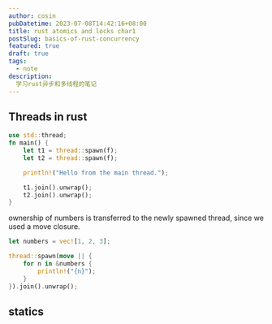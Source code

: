 ```yaml
---
author: cosin
pubDatetime: 2023-07-08T14:42:16+08:00 
title: rust atomics and locks char1
postSlug: basics-of-rust-concurrency
featured: true
draft: true
tags:
  - note
description:
  学习rust异步和多线程的笔记
---
```


## Threads in rust
```rust
use std::thread;
fn main() {
    let t1 = thread::spawn(f);
    let t2 = thread::spawn(f);

    println!("Hello from the main thread.");

    t1.join().unwrap();
    t2.join().unwrap();
}
```
ownership of numbers is transferred to the newly spawned thread, since we used a move closure.

```rust
let numbers = vec![1, 2, 3];

thread::spawn(move || {
    for n in &numbers {
        println!("{n}");
    }
}).join().unwrap();
```
## statics
